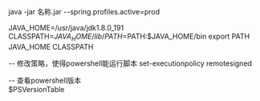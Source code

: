 java -jar 名称.jar --spring.profiles.active=prod

JAVA_HOME=/usr/java/jdk1.8.0_191
CLASSPATH=$JAVA_HOME/lib/
PATH=$PATH:$JAVA_HOME/bin
export PATH JAVA_HOME CLASSPATH  

-- 修改策略，使得powershell能运行脚本
set-executionpolicy remotesigned

-- 查看powershell版本  
$PSVersionTable
